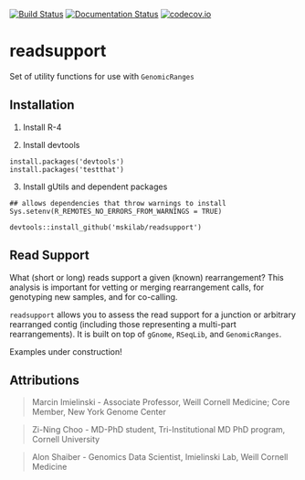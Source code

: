 [![Build Status](https://travis-ci.org/mskilab/gUtils.svg?branch=master)](https://travis-ci.org/mskilab/readsupport)
[![Documentation Status](https://readthedocs.org/projects/gutils/badge/?version=latest)](https://readthedocs.org/projects/readsupport/?badge=latest)
[![codecov.io](https://img.shields.io/codecov/c/github/mskilab/gUtils.svg)](https://codecov.io/github/mskilab/readsupport?branch=master)

readsupport
=======

Set of utility functions for use with `GenomicRanges`



Installation
------------

1. Install R-4

2. Install devtools

```{r}
install.packages('devtools')
install.packages('testthat')
```
3. Install gUtils and dependent packages

```{r}
## allows dependencies that throw warnings to install
Sys.setenv(R_REMOTES_NO_ERRORS_FROM_WARNINGS = TRUE)

devtools::install_github('mskilab/readsupport')
```

Read Support
-------------

What (short or long) reads support a given (known) rearrangement? This analysis is
important for vetting or merging rearrangement calls, for genotyping new
samples, and for co-calling.

`readsupport` allows you to assess the read support for a junction or arbitrary
rearranged contig (including those representing a multi-part rearrangements).
It is built on top of `gGnome`, `RSeqLib`, and `GenomicRanges`. 

Examples under construction!


Attributions
------------
> Marcin Imielinski - Associate Professor, Weill Cornell Medicine; Core Member,
> New York Genome Center

> Zi-Ning Choo - MD-PhD student, Tri-Institutional MD PhD program, Cornell
> University

> Alon Shaiber - Genomics Data Scientist, Imielinski Lab, Weill Cornell Medicine

[license]: https://github.com/mskilab/readsupport/blob/master/LICENSE


